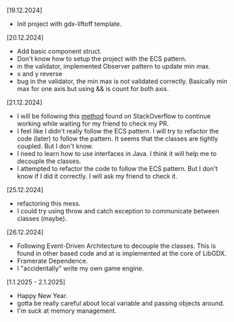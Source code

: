 [19.12.2024]

- Init project with gdx-liftoff template.

[20.12.2024]

- Add basic component struct.
- Don't know how to setup the project with the ECS pattern.
- in the validator, implemented Observer pattern to update min max.
- x and y reverse
- bug in the validator, the min max is not validated correctly. Basically min max for one axis but using && is count for both axis.

[21.12.2024]

- I will be following this [method](https://softwareengineering.stackexchange.com/questions/351727/working-on-a-branch-with-a-dependence-on-another-branch-that-is-being-reviewed) found on StackOverflow to continue working while waiting for my friend to check my PR.
- I feel like I didn't really follow the ECS pattern. I will try to refactor the code (later) to follow the pattern. It seems that the classes are tightly coupled. But I don't know.
- I need to learn how to use interfaces in Java. I think it will help me to decouple the classes.
- I attempted to refactor the code to follow the ECS pattern. But I don't know if I did it correctly. I will ask my friend to check it.

[25.12.2024]

- refactoring this mess.
- I could try using throw and catch exception to communicate between classes (maybe).

[26.12.2024]

- Following Event-Driven Architecture to decouple the classes. This is found in other based code and at is implemented at the core of LibGDX.
- Framerate Dependence.
- I "accidentally" write my own game engine.

[1.1.2025 - 2.1.2025]

- Happy New Year.
- gotta be really careful about local variable and passing objects around.
- I'm suck at memory management.